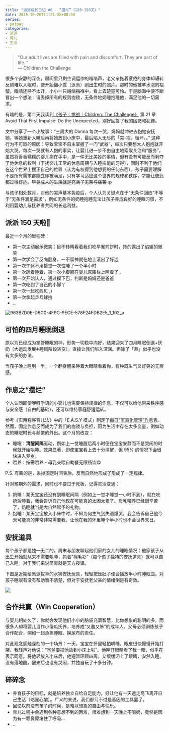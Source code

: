 ```yaml
---
title: "派派成长日记 #6 - “摆烂”（120-150天）"
date: 2025-10-26T11:31:38+08:00
series: 
- paipai
categories:
- 派派
- 育儿
- 生活
---
```


> "Our adult lives are filled with pain and discomfort. They are part of life. "    
> — Children the Challenge

很多个安静的深夜，房间里只剩空调运作的嗡嗡声，老父亲拖着疲倦的身体却辗转反侧难以入眠时，便开始翻小乖（派派）刚出生时的照片。那时的他被羊水泡的褶皱，眼睛还睁不太开，小小一只蜷缩襁褓中，看上去楚楚可怜。于是脑海中便不断冒出一个想法：请丢掉所有的规则枷锁，无条件地奶睡抱睡他，满足他的一切需求。

有趣的是，第二天我读到[《孩子：挑战｜Children: The Challenge》](/blog/20250926/children_the_challenge/) 第 21 章 Avoid That First Impulse: Do the Unexpected，刚好回答了我的困惑和犹豫。

文中分享了一个小故事：“三周大的 Donna 每次一哭，妈妈就冲进去抱她安抚她，等她重新入睡后再将她放到小床中，最后陷入无尽的「哭-抱」循环。。” 这种行为不可取的原因：导致宝宝不自主掌握了一门“武器”，每次只要想大人抱抱就开始大哭。每次一哭就有人抱的事实，让婴儿进一步不由自主地索取关注和“服务”。虽然将香香糯糯的婴儿抱在手中，是一件无比美妙的事情，但有没有可能反而剥夺了他休息的权利（干扰婴儿正常的休息周期与入睡技能的习得），同时不利于他们在这个世界上摆正自己的位置（认为有权得到他想要的任何东西）。孩子需要理解不是所有需求都能立即被满足，只有学习适应这个世界的规律和秩序，才能让彼此都过得舒适。~~毕竟成人的生活就是充满了无奈与痛苦 :p~~

与孩子相处数月，对他的哭声基本免疫后，个人认为关键点在于“无条件回应”不等于“无条件满足需求”，例如无条件的奶睡抱睡无法让孩子养成良好的睡眠习惯，不利用婴幼儿与抚养者共同的长远利益。


## 派派 150 天啦🐣
最近一个月的里程碑：
- 第一次主动展示微笑：目不转睛看着我们吃早餐煎饼时，馋的露出了谄媚的微笑
- 第一次学会了反向翻身，一不留神就在地上滚出了好远
- 第一次午休不用接觉一次性睡了一个半小时
- 第一次趴着睡着，第一次小脚翘在婴儿床围栏上睡着了..
- 第一次开始认人，通过摸下巴，判断是妈妈还是爸爸
- 第一次吃到了自己的小脚丫
- 第一次一起吃西贝 ;)
- 第一次拿起乒乓球拍
- ...

![963B7D0E-D6C0-4F9C-9ECE-578F24FDB2E5_1_102_a](/images/blog/global/963B7D0E-D6C0-4F9C-9ECE-578F24FDB2E5_1_102_a.jpeg)


## 可怕的四月睡眠倒退
原以为已经成为掌管睡眠的神，形势一切稳中向好，结果迎来了四月睡眠倒退+厌奶（大运动发展➕睡眠阶段转变），直接让我们陷入深渊。但除了「熬」似乎也没有太多的办法。

当孩子晚上睡到一半，一个翻身醒来睁着大眼睛看着你，有种既生气又好笑的无奈感。


## 作息之“摆烂”
个人认同即使咿呀学语的小婴儿也需要保持规律的作息，不仅可以给他带来秩序感与安全感（自由的基础），还可以维持家庭舒适运转。

参考《实用程序育儿法》中的「E.A.S.Y 模式」制定了[每日“军事化管理”作息表](/blog/20250924/paipai_four_months/#%25E4%25B8%2580%25E5%25BB%25BA%25E7%25AB%258B%25E5%2590%2583-%25E7%258E%25A9-%25E7%259D%25A1%25E7%259A%2584%25E8%25A7%2584%25E5%25BE%258B%25E4%25BD%259C%25E6%2581%25AF)。然而，固定作息反而成为了我们的枷锁与负担，因为生活中存在太多变量，例如动态的睡眠时长与频繁的外出。这个月的改变：
- 睡眠：**清醒间隔**驱动，例如上一觉睡醒后两小时便在宝宝安静而不是哭闹的时候就开始哄睡。效果显著，即使宝宝看上去十分清醒，但 95% 的情况下会很快进入梦乡。
- 喂养：按需喂养 - 母乳亲喂自助餐无限畅饮😋

P.S. 有趣的是，丢掉固定时间表后，反而自然地形成了形成了一定规律。

针对预期外的需求，同时也不要过于死板，记得灵活变通：
1. 奶睡：某天宝宝还没有到睡眠间隔（例如上一觉才睡觉一小时不到），就在吃奶后睡着，我会告诉自己他现在可能真的太困太累了。母乳喂养已经很辛苦了，奶睡就当是大自然赠予的礼物。
2. 抱睡：某天宝宝放入小床中时，不知为何生气到失语爆哭，我会告诉自己他今天可能真的非常非常需要我，让他在我的怀里睡个半小时也不会世界末日。


## 安抚道具
每个孩子都是独一无二的，周末与朋友聊起他们家的女儿的睡眠情况：他家孩子从出生开始就从来不需要哄睡，抓着“棉毛衫”（每个孩子独特的安抚道具）就可以自己入睡。对于我们来说简直就是天方夜谭。

下图是近期给派派拔草的水獭安抚玩具，轻轻按压肚子便会播放半小时睡眠曲。对孩子睡眠有没有帮助暂不清楚，但对于安抚老父亲的情绪倒是有奇效。

![](/images/blog/global/17614920897526.jpg)


## 合作共赢（Win Cooperation）
与婴儿相处久了，你就会发现他们小小的脑袋充满智慧，比你想象的聪明的多，而很多人却将婴儿当作小傻瓜抚养，培养成“又蠢又笨”的成年人。父母必须训练孩子合作配合，例如一起承担睡眠、换尿布的责任。

对此观念感触深刻的一个场景：一天，宝宝在怀里轻拍哄睡，眼皮很快慢慢开始打架。我轻声对他说：“爸爸要把他放到小床上啦”。他睁开眼睛看了我一眼，似乎在表示同意。将他轻放入小床后，他短暂环顾四周，又缓缓闭上了眼睛，安然入睡。没有落地醒，醒来后也没有哭闹，并独自玩了十多分钟。


## 碎碎念

- 养育孩子的目标，就是培养独立自给自足能力，好让他有一天远走高飞离开自己生活（略显心酸）。广义的来说，我们都只不过是基因的工具罢了。
- 回忆以前没有孩子的时候，是难以想象的自由与快乐。
- 育儿过程中会遇到各种意想不到的困难，很难想到一天晚上不喝奶，竟然是因为有一颗鼻屎堵住了呼吸...
- ...



